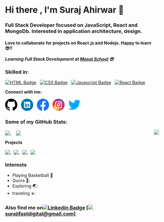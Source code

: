 # Hi there , I'm Suraj Ahirwar 👋
### Full Stack Developer focused on JavaScript, React and MongoDb. Interested in application architecture, design. 
#### Love to collaborate for projects on React.js and Nodejs. Happy to learn 😎!!
##### Learning Full Stack Development at [Masai School](masaischool.com) :sunglasses:
### **Skilled in:**
[![HTML Badge](https://img.shields.io/badge/HTML-orange?style=for-the-badge&labelColor=black&logo=html5&logoColor=orange)](#)  &nbsp; [![CSS Badge](https://img.shields.io/badge/CSS-blue?style=for-the-badge&labelColor=black&logo=css3&logoColor=blue)](#) &nbsp; [![Javascript Badge](https://img.shields.io/badge/-Javascript-F0DB4F?style=for-the-badge&labelColor=black&logo=javascript&logoColor=F0DB4F)](#)  &nbsp; [![React Badge](https://img.shields.io/badge/-React-61DBFB?style=for-the-badge&labelColor=black&logo=react&logoColor=61DBFB)](#)

**Connect with me:**


[<img src='https://raw.githubusercontent.com/surajahirwar/Suraj_Ahirwar/main/github.png' alt='github' height='40'>](https://github.com/surajahirwar)  &nbsp; [<img src='https://raw.githubusercontent.com/surajahirwar/Suraj_Ahirwar/main/linkedin.png' alt='linkedin' height='40'>](https://www.linkedin.com/in/suraj-ahirwar/)  &nbsp; [<img src='https://raw.githubusercontent.com/surajahirwar/Suraj_Ahirwar/main/facebook-logo-2019.png' alt='facebook' height='40'>](https://www.facebook.com/surajifastdigital)  &nbsp; [<img src='https://raw.githubusercontent.com/surajahirwar/Suraj_Ahirwar/main/instagram.png' alt='instagram' height='40'>](https://www.instagram.com/surajifastdigital/)  &nbsp; [<img src='https://github.com/surajahirwar/Suraj_Ahirwar/blob/main/twitter.png?raw=true' alt='twitter' height='40'>](https://twitter.com/surajifastdigital)  

### **Some of my GitHub Stats:**


<a href="#">
  <img class="left" align="center" src="https://github-readme-stats.vercel.app/api?username=surajahirwar&show_icons=true&theme=radical" />
</a> &nbsp

<a  href="#">
  <img align="right" src="https://github-readme-stats.vercel.app/api/top-langs/?username=surajahirwar&show_icons=true&theme=radical" />
</a> &nbsp

<a href="#">
  <img align="center" src="https://activity-graph.herokuapp.com/graph?username=surajahirwar&theme=rogue" height="400" />
</a>

**Projects**

<a href="https://github.com/Tushar504/Fw-15-Buywow-unit3-project">
  <img align="center" src="https://github-readme-stats.vercel.app/api/pin/?username=Tushar504&repo=Fw-15-Buywow-unit3-project" />
</a> &nbsp;


<a href="https://github.com/surajahirwar/Bobbi-brown-clone-frontend">
  <img align="center" src="https://github-readme-stats.vercel.app/api/pin/?username=surajahirwar&repo=Bobbi-brown-clone-frontend" />
</a> &nbsp; 

<a href="https://github.com/surajahirwar/shoppingweb">
  <img align="center" src="https://github-readme-stats.vercel.app/api/pin/?username=surajahirwar&repo=shoppingweb" />
</a>   &nbsp; <a href="https://github.com/surajahirwar/LibreTranslate">
  <img align="center" src="https://github-readme-stats.vercel.app/api/pin/?username=surajahirwar&repo=LibreTranslate" />
</a> 



### **Interests**
- Playing Basketball :basketball:
- Quora 📱:
- Exploring 🌏:
- traveling ✈️:

### **Also find me on**[![Linkedin Badge](https://img.shields.io/badge/-LinkedIn-0e76a8?style=flat-square&logo=Linkedin&logoColor=white)](https://www.linkedin.com/in/suraj-ahirwar/) [<img src="https://icon-library.com/images/small-email-icon/small-email-icon-11.jpg" width="25px">surajifastdigital@gmail.com]


<!--
**surajahirwar/surajahirwar** is a ✨ _special_ ✨ repository because its `README.md` (this file) appears on your GitHub profile.

Here are some ideas to get you started:

- 🔭 I’m currently working on ...
- 🌱 I’m currently learning ...
- 👯 I’m looking to collaborate on ...
- 🤔 I’m looking for help with ...
- 💬 Ask me about ...
- 📫 How to reach me: ...
- 😄 Pronouns: ...
- ⚡ Fun fact: ...
-->
